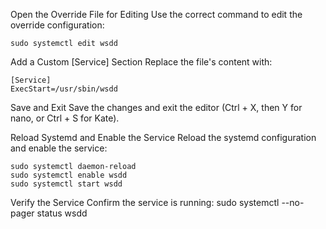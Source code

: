 Open the Override File for Editing
Use the correct command to edit the override configuration:

    sudo systemctl edit wsdd

Add a Custom [Service] Section
Replace the file's content with:

    [Service]
    ExecStart=/usr/sbin/wsdd

Save and Exit
Save the changes and exit the editor (Ctrl + X, then Y for nano, or Ctrl + S for Kate).

Reload Systemd and Enable the Service
Reload the systemd configuration and enable the service:

    sudo systemctl daemon-reload
    sudo systemctl enable wsdd
    sudo systemctl start wsdd

Verify the Service
Confirm the service is running:
    sudo systemctl --no-pager status wsdd

